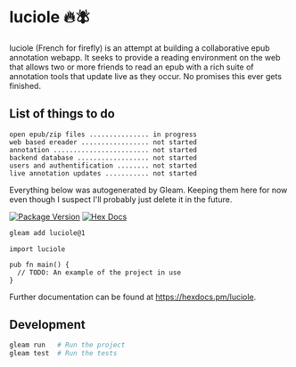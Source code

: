 # luciole 🔥🪰

luciole (French for firefly) is an attempt at building a collaborative epub annotation webapp. It seeks to provide a reading environment on the web that allows two or more friends to read an epub with a rich suite of annotation tools that update live as they occur. No promises this ever gets finished. 

## List of things to do  
```
open epub/zip files ............... in progress
web based ereader ................. not started
annotation ........................ not started
backend database .................. not started
users and authentification ........ not started
live annotation updates ........... not started
```

Everything below was autogenerated by Gleam. Keeping them here for now even though I suspect I'll probably just delete it in the future.



[![Package Version](https://img.shields.io/hexpm/v/luciole)](https://hex.pm/packages/luciole)
[![Hex Docs](https://img.shields.io/badge/hex-docs-ffaff3)](https://hexdocs.pm/luciole/)

```sh
gleam add luciole@1
```
```gleam
import luciole

pub fn main() {
  // TODO: An example of the project in use
}
```

Further documentation can be found at <https://hexdocs.pm/luciole>.

## Development

```sh
gleam run   # Run the project
gleam test  # Run the tests
```
